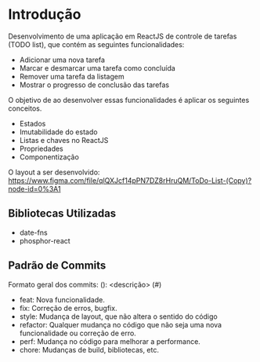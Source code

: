 
# Introdução

Desenvolvimento de uma aplicação em ReactJS de controle de tarefas (TODO list), que contém as seguintes funcionalidades:
- Adicionar uma nova tarefa
- Marcar e desmarcar uma tarefa como concluída
- Remover uma tarefa da listagem
- Mostrar o progresso de conclusão das tarefas

O objetivo de ao desenvolver essas funcionalidades é aplicar os seguintes conceitos.
- Estados
- Imutabilidade do estado
- Listas e chaves no ReactJS
- Propriedades
- Componentização

O layout a ser desenvolvido: https://www.figma.com/file/qlQXJcf14pPN7DZ8rHruQM/ToDo-List-(Copy)?node-id=0%3A1

## Bibliotecas Utilizadas
- date-fns
- phosphor-react 

## Padrão de Commits

Formato geral dos commits: <tipo>(<entidade>): <descrição> (#<id da issue>)

- feat: Nova funcionalidade.
- fix: Correção de erros, bugfix.
- style: Mudança de layout, que não altera o sentido do código
- refactor: Qualquer mudança no código que não seja uma nova funcionalidade ou correção de erro.
- perf: Mudança no código para melhorar a performance.
- chore: Mudanças de build, bibliotecas, etc.